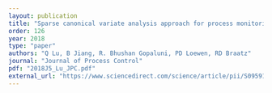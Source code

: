 ```yaml
---
layout: publication
title: "Sparse canonical variate analysis approach for process monitoring"
order: 126
year: 2018
type: "paper"
authors: "Q Lu, B Jiang, R. Bhushan Gopaluni, PD Loewen, RD Braatz"
journal: "Journal of Process Control"
pdf: "2018J5_Lu_JPC.pdf"
external_url: "https://www.sciencedirect.com/science/article/pii/S0959152418303457"
---
```

